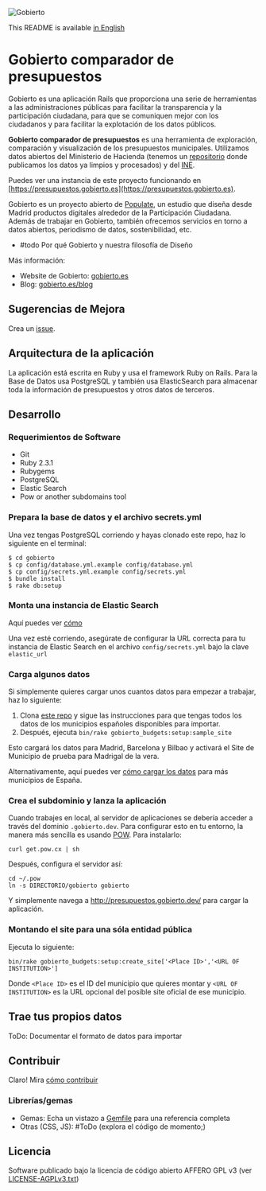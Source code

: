 
![Gobierto](https://gobierto.es/assets/logo_gobierto.png)

This README is available [in English](README_EN.md)

# Gobierto comparador de presupuestos

Gobierto es una aplicación Rails que proporciona una serie de herramientas a las administraciones públicas para facilitar la transparencia y la participación ciudadana, para que se comuniquen mejor con los ciudadanos y para facilitar la explotación de los datos públicos.

**Gobierto comparador de presupuestos** es una herramienta de exploración, comparación y visualización de los presupuestos municipales. Utilizamos datos abiertos del Ministerio de Hacienda (tenemos un [repositorio](https://github.com/PopulateTools/gobierto-budgets-data) donde publicamos los datos ya limpios y procesados) y del [INE](http://ine.es).

Puedes ver una instancia de este proyecto funcionando en [https://presupuestos.gobierto.es](https://presupuestos.gobierto.es).

Gobierto es un proyecto abierto de [Populate](http://populate.tools), un estudio que diseña desde Madrid productos digitales alrededor de la Participación Ciudadana. Además de trabajar en Gobierto, también ofrecemos servicios en torno a datos abiertos, periodismo de datos, sostenibilidad, etc.

* #todo Por qué Gobierto y nuestra filosofía de Diseño

Más información: 

* Website de Gobierto: [gobierto.es](http://gobierto.es)
* Blog: [gobierto.es/blog](http://gobierto.es/blog)

## Sugerencias de Mejora

Crea un [issue](https://github.com/PopulateTools/gobierto-comparador-presupuestos/issues).

## Arquitectura de la aplicación

La aplicación está escrita en Ruby y usa el framework Ruby on Rails. Para la Base de Datos usa PostgreSQL y también usa ElasticSearch para almacenar toda la información de presupuestos y otros datos de terceros.

## Desarrollo

### Requerimientos de Software

- Git
- Ruby 2.3.1
- Rubygems
- PostgreSQL
- Elastic Search
- Pow or another subdomains tool

### Prepara la base de datos y el archivo secrets.yml

Una vez tengas PostgreSQL corriendo y hayas clonado este repo, haz lo siguiente en el terminal:

```
$ cd gobierto
$ cp config/database.yml.example config/database.yml
$ cp config/secrets.yml.example config/secrets.yml
$ bundle install
$ rake db:setup
```

### Monta una instancia de Elastic Search

Aquí puedes ver [cómo](https://www.elastic.co/guide/en/elasticsearch/guide/current/running-elasticsearch.html)

Una vez esté corriendo, asegúrate de configurar la URL correcta para tu instancia de Elastic Search en el archivo `config/secrets.yml` bajo la clave `elastic_url`

### Carga algunos datos

Si simplemente quieres cargar unos cuantos datos para empezar a trabajar, haz lo siguiente:

1. Clona [este repo](https://github.com/PopulateTools/gobierto-budgets-data) y sigue las instrucciones para que tengas todos los datos de los municipios españoles disponibles para importar.
2. Después, ejecuta `bin/rake gobierto_budgets:setup:sample_site`

Esto cargará los datos para Madrid, Barcelona y Bilbao y activará el Site de Municipio de prueba para Madrigal de la vera.

Alternativamente, aquí puedes ver [cómo cargar los datos](https://github.com/PopulateTools/gobierto/wiki/Loading-Gobierto-Data) para más municipios de España.

### Crea el subdominio y lanza la aplicación

Cuando trabajes en local, al servidor de aplicaciones se debería acceder a través del dominio `.gobierto.dev`. Para configurar esto en tu entorno, la manera más sencilla es usando [POW](http://pow.cx/). Para instalarlo:

```
curl get.pow.cx | sh
```

Después, configura el servidor así:

```
cd ~/.pow
ln -s DIRECTORIO/gobierto gobierto
```

Y simplemente navega a http://presupuestos.gobierto.dev/ para cargar la aplicación.

### Montando el site para una sóla entidad pública

Ejecuta lo siguiente:

```
bin/rake gobierto_budgets:setup:create_site['<Place ID>','<URL OF INSTITUTION>']
```
Donde `<Place ID>` es el ID del municipio que quieres montar y `<URL OF INSTITUTION>` es la URL opcional del posible site oficial de ese municipio.

## Trae tus propios datos

ToDo: Documentar el formato de datos para importar

## Contribuir

Claro! Mira [cómo contribuir](https://github.com/PopulateTools/gobierto-comparador-presupuestos/blob/master/CONTRIBUTING_ES.md)

### Librerías/gemas

* Gemas: Echa un vistazo a [Gemfile](https://github.com/PopulateTools/gobierto-comparador-presupuestos/blob/master/Gemfile) para una referencia completa
* Otras (CSS, JS): #ToDo (explora el código de momento;)

## Licencia

Software publicado bajo la licencia de código abierto AFFERO GPL v3 (ver [LICENSE-AGPLv3.txt](https://github.com/PopulateTools/gobierto-comparador-presupuestos/blob/master/LICENSE-AGPLv3.txt))
